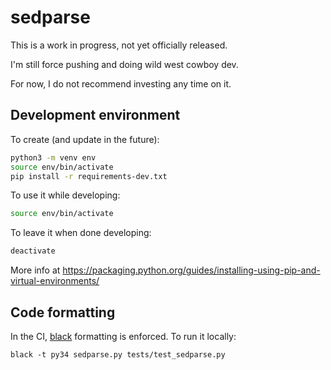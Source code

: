# sedparse

This is a work in progress, not yet officially released.

I'm still force pushing and doing wild west cowboy dev.

For now, I do not recommend investing any time on it.


## Development environment

To create (and update in the future):

```bash
python3 -m venv env
source env/bin/activate
pip install -r requirements-dev.txt
```

To use it while developing:

```bash
source env/bin/activate
```

To leave it when done developing:

```bash
deactivate
```

More info at https://packaging.python.org/guides/installing-using-pip-and-virtual-environments/


## Code formatting

In the CI, [black](https://github.com/psf/black) formatting is enforced. To run it locally:

    black -t py34 sedparse.py tests/test_sedparse.py
